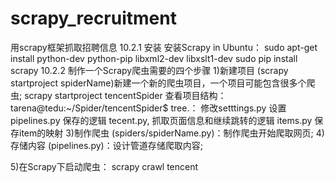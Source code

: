 # scrapy_recruitment
用scrapy框架抓取招聘信息
10.2.1 安装
安装Scrapy in Ubuntu：
   sudo apt-get install python-dev python-pip libxml2-dev libxslt1-dev
   sudo pip install scrapy
10.2.2 制作一个Scrapy爬虫需要的四个步骤
1)新建项目 (scrapy startproject spiderName)新建一个新的爬虫项目，一个项目可能包含很多个爬虫;
scrapy startproject tencentSpider
查看项目结构：
tarena@tedu:~/Spider/tencentSpider$ tree.：
修改setttings.py 设置
			pipelines.py 保存的逻辑
			tecent.py,   抓取页面信息和继续跳转的逻辑
			items.py     保存item的映射
    3)制作爬虫 (spiders/spiderName.py)：制作爬虫开始爬取网页;
    4)存储内容 (pipelines.py)：设计管道存储爬取内容;

5)在Scrapy下启动爬虫：
scrapy crawl tencent
